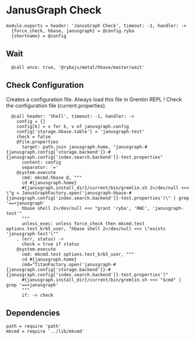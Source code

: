 
# JanusGraph Check

    module.exports = header: 'JanusGraph Check', timeout: -1, handler: ->
      {force_check, hbase, janusgraph} = @config.ryba
      {shortname} = @config

## Wait

      @call once: true, '@rybajs/metal/hbase/master/wait'

## Check Configuration

Creates a configuration file. Always load this file in Gremlin REPL !
Check the configuration file (current.properties).

      @call header: 'Shell', timeout: -1, handler: ->
        config = {}
        config[k] = v for k, v of janusgraph.config
        config['storage.hbase.table'] = 'janusgraph-test'
        check = false
        @file.properties
          target: path.join janusgraph.home, "janusgraph-#{janusgraph.config['storage.backend']}-#{janusgraph.config['index.search.backend']}-test.properties"
          content: config
          separator: '='
        @system.execute
          cmd: mkcmd.hbase @, """
          cd #{janusgraph.home}
          #{janusgraph.install_dir}/current/bin/gremlin.sh 2>/dev/null <<< \"g = JanusGraphFactory.open('janusgraph-hbase-#{janusgraph.config['index.search.backend']}-test.properties')\" | grep '==>janusgraph'
          hbase shell 2>/dev/null <<< "grant 'ryba', 'RWC', 'janusgraph-test'"
          """
          unless_exec: unless force_check then mkcmd.test options.test_krb5_user, "hbase shell 2>/dev/null <<< \"exists 'janusgraph-test'\""
        , (err, status) ->
          check = true if status
        @system.execute
          cmd: mkcmd.test options.test_krb5_user, """
          cd #{janusgraph.home}
          cmd="TitanFactory.open('janusgraph-#{janusgraph.config['storage.backend']}-#{janusgraph.config['index.search.backend']}-test.properties')"
          #{janusgraph.install_dir}/current/bin/gremlin.sh <<< "$cmd" | grep '==>janusgraph'
          """
          if: -> check

## Dependencies

    path = require 'path'
    mkcmd = require '../lib/mkcmd'
